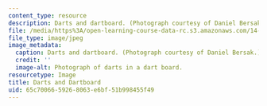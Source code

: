 ```yaml
---
content_type: resource
description: Darts and dartboard. (Photograph courtesy of Daniel Bersak.)
file: /media/https%3A/open-learning-course-data-rc.s3.amazonaws.com/14-122-microeconomic-theory-ii-fall-2002/65c7006659268063e6bf51b998455f49_14-122f02.jpg
file_type: image/jpeg
image_metadata:
  caption: Darts and dartboard. (Photograph courtesy of Daniel Bersak.)
  credit: ''
  image-alt: Photograph of darts in a dart board.
resourcetype: Image
title: Darts and Dartboard
uid: 65c70066-5926-8063-e6bf-51b998455f49
---
```

